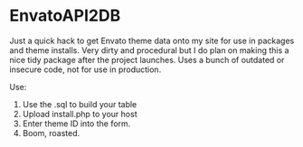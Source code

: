 EnvatoAPI2DB
============

Just a quick hack to get Envato theme data onto my site for use in packages and theme installs. Very dirty and procedural but I do plan on making this a nice tidy package after the project launches. Uses a bunch of outdated or insecure code, not for use in production.

Use:
1) Use the .sql to build your table
2) Upload install.php to your host
3) Enter theme ID into the form.
4) Boom, roasted.

